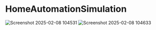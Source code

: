 # HomeAutomationSimulation
![Screenshot 2025-02-08 104531](https://github.com/user-attachments/assets/09720507-4937-4158-a42e-282cc9d11c4b)
![Screenshot 2025-02-08 104633](https://github.com/user-attachments/assets/d8da8ded-b22c-4e01-89d5-6622fbaeb06f)
